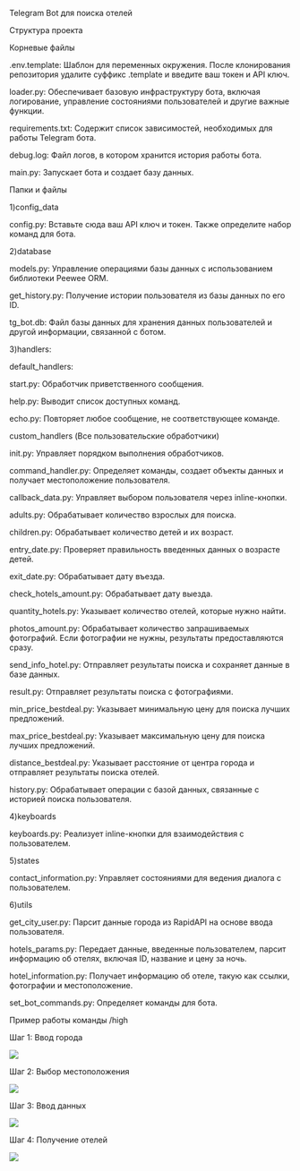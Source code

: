 Telegram Bot для поиска отелей

Структура проекта

Корневые файлы

.env.template: Шаблон для переменных окружения. После клонирования репозитория удалите суффикс .template и введите ваш токен и API ключ.

loader.py: Обеспечивает базовую инфраструктуру бота, включая логирование, управление состояниями пользователей и другие важные функции.

requirements.txt: Содержит список зависимостей, необходимых для работы Telegram бота.

debug.log: Файл логов, в котором хранится история работы бота.

main.py: Запускает бота и создает базу данных.


Папки и файлы


1)config_data

config.py: Вставьте сюда ваш API ключ и токен. Также определите набор команд для бота.


2)database

models.py: Управление операциями базы данных с использованием библиотеки Peewee ORM.

get_history.py: Получение истории пользователя из базы данных по его ID.

tg_bot.db: Файл базы данных для хранения данных пользователей и другой информации, связанной с ботом.


3)handlers:

default_handlers:

start.py: Обработчик приветственного сообщения.

help.py: Выводит список доступных команд.

echo.py: Повторяет любое сообщение, не соответствующее команде.


custom_handlers (Все пользовательские обработчики)

init.py: Управляет порядком выполнения обработчиков.

command_handler.py: Определяет команды, создает объекты данных и получает местоположение пользователя.

callback_data.py: Управляет выбором пользователя через inline-кнопки.

adults.py: Обрабатывает количество взрослых для поиска.

children.py: Обрабатывает количество детей и их возраст.

entry_date.py: Проверяет правильность введенных данных о возрасте детей.

exit_date.py: Обрабатывает дату въезда.

check_hotels_amount.py: Обрабатывает дату выезда.

quantity_hotels.py: Указывает количество отелей, которые нужно найти.

photos_amount.py: Обрабатывает количество запрашиваемых фотографий. Если фотографии не нужны, результаты предоставляются сразу.

send_info_hotel.py: Отправляет результаты поиска и сохраняет данные в базе данных.

result.py: Отправляет результаты поиска с фотографиями.

min_price_bestdeal.py: Указывает минимальную цену для поиска лучших предложений.

max_price_bestdeal.py: Указывает максимальную цену для поиска лучших предложений.

distance_bestdeal.py: Указывает расстояние от центра города и отправляет результаты поиска отелей.

history.py: Обрабатывает операции с базой данных, связанные с историей поиска пользователя.


4)keyboards

keyboards.py: Реализует inline-кнопки для взаимодействия с пользователем.


5)states

contact_information.py: Управляет состояниями для ведения диалога с пользователем.


6)utils

get_city_user.py: Парсит данные города из RapidAPI на основе ввода пользователя.

hotels_params.py: Передает данные, введенные пользователем, парсит информацию об отелях, включая ID, название и цену за ночь.

hotel_information.py: Получает информацию об отеле, такую как ссылки, фотографии и местоположение.

set_bot_commands.py: Определяет команды для бота.


Пример работы команды /high


Шаг 1: Ввод города

![](../../Desktop/photo_2024-08-16_13-59-31.jpg)

Шаг 2: Выбор местоположения

![](../../Desktop/photo_2024-08-16_13-59-25.jpg)

Шаг 3: Ввод данных

![](../../Desktop/photo_2024-08-16_13-59-35.jpg)

Шаг 4: Получение отелей

![](../../Desktop/photo_2024-08-16_13-59-38.jpg)